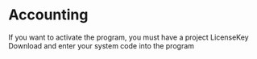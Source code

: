 # Accounting
If you want to activate the program, you must have a project LicenseKey Download and enter your system code into the program
